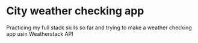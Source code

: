 # City weather checking app
Practicing my full stack skills so far and trying to make a weather checking app usin Weatherstack API